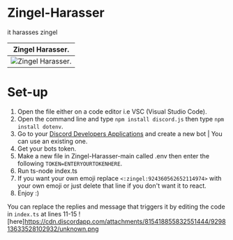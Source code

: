 # Zingel-Harasser

it harasses zingel

| Zingel Harasser.                                                                                              |
| ------------------------------------------------------------------------------------------------------------- |
| ![Zingel Harasser.](https://cdn.discordapp.com/attachments/794033897141829642/929809637757296680/unknown.png) |



# Set-up

1. Open the file either on a code editor i.e VSC (Visual Studio Code).
2. Open the command line and type `npm install discord.js` then type `npm install dotenv`.
3. Go to your [Discord Developers Applications](https://discord.com/developers/applications) and create a new bot | You can use an existing one.
4. Get your bots token.
5. Make a new file in Zingel-Harasser-main called .env then enter the following `TOKEN=ENTERYOURTOKENHERE`.
6. Run ts-node index.ts
7. If you want your own emoji replace `<:zingel:924360562652114974>` with your own emoji or just delete that line if you don't want it to react.
8. Enjoy :)

You can replace the replies and message that triggers it by editing the code in `index.ts` at lines 11-15
![here]https://cdn.discordapp.com/attachments/815418855832551444/929813633528102932/unknown.png
